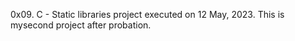 0x09. C - Static libraries project executed on 12 May, 2023. This is mysecond project after probation.
